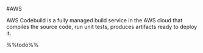 #AWS 

AWS Codebuild is a fully managed build service in the AWS cloud that compiles the source code, run unit tests, produces artifacts ready to deploy it. 

%%todo%%